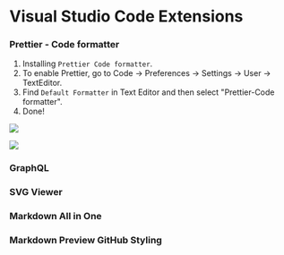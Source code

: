 # Visual Studio Code Extensions

### Prettier - Code formatter

1. Installing `Prettier Code formatter`.
2. To enable Prettier, go to Code -> Preferences -> Settings -> User -> TextEditor.
3. Find `Default Formatter` in Text Editor and then select "Prettier-Code formatter".
4. Done!

![](https://github.com/hirokoymj/hiroko-frontend/blob/master/src/Assets/VC-DefaultFormatter.png)

![](https://github.com/hirokoymj/hiroko-frontend/blob/master/src/Assets/VC-Extensions.png)


### GraphQL

### SVG Viewer

### Markdown All in One

### Markdown Preview GitHub Styling


